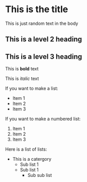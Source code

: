 # This is the title

This is just random text in the body

## This is a level 2 heading

## This is a level 3 heading

This is **bold** text

This is *italic* text

If you want to make a list:

- Item 1
- Item 2
- Item 3

If you want to make a numbered list:

1. Item 1
2. Item 2
3. Item 3

Here is a list of lists:
- This is a catergory
  - Sub list 1
  - Sub list 1
    - Sub sub list
